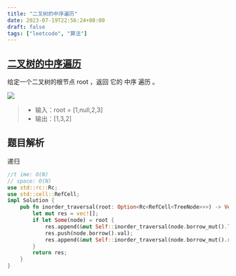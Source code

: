 ```yaml
---
title: "二叉树的中序遍历"
date: 2023-07-19T22:56:24+08:00
draft: false
tags: ["leetcode", "算法"]
---
```


## [二叉树的中序遍历](https://leetcode.cn/problems/binary-tree-inorder-traversal/)

给定一个二叉树的根节点 root ，返回 它的 中序 遍历 。

![](https://assets.leetcode.com/uploads/2020/09/15/inorder_1.jpg)

>- 输入：root = [1,null,2,3]
>- 输出：[1,3,2]

## 题目解析

递归

```rust
//t ime: O(N)
// space: O(N)
use std::rc::Rc;
use std::cell::RefCell;
impl Solution {
    pub fn inorder_traversal(root: Option<Rc<RefCell<TreeNode>>>) -> Vec<i32> {
        let mut res = vec![];
        if let Some(node) = root {
            res.append(&mut Self::inorder_traversal(node.borrow_mut().left.take()));
            res.push(node.borrow().val);
            res.append(&mut Self::inorder_traversal(node.borrow_mut().right.take()));
        }
        return res;
    }
}
```

